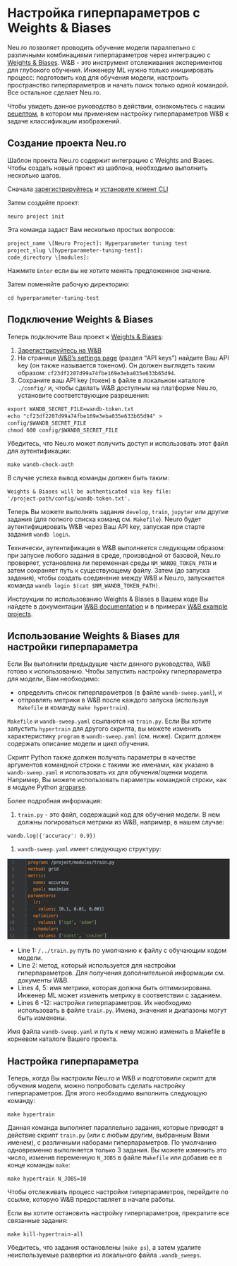 # Настройка гиперпараметров с Weights & Biases

Neu.ro позволяет проводить обучение модели параллельно с различными комбинациями гиперпараметров через интеграцию с [Weights & Biases](https://www.wandb.com/). W&B - это инструмент отслеживания экспериментов для глубокого обучения. Инженеру ML нужно только инициировать процесс: подготовить код для обучения модели, настроить пространство гиперпараметров и начать поиск только одной командой. Все остальное сделает Neu.ro.

Чтобы увидеть данное руководство в действии, ознакомьтесь с нашим [рецептом](https://github.com/neuromation/ml-recipe-hyperparam-wandb), в котором мы применяем настройку гиперпараметров W&B к задаче классификации изображений.

## Создание проекта Neu.ro

Шаблон проекта Neu.ro содержит интеграцию с Weights and Biases. Чтобы создать новый проект из шаблона, необходимо выполнить несколько шагов.

Сначала [зарегистрируйтесь](https://neu.ro/) и [установите клиент CLI](https://docs.neu.ro/getting-started#installing-cli)

Затем создайте проект:

```text
neuro project init
```

Эта команда задаст Вам несколько простых вопросов:

```text
project_name \[Neuro Project]: Hyperparameter tuning test
project_slug \[hyperparameter-tuning-test]:
code_directory \[modules]:
```

Нажмите `Enter` если вы не хотите менять предложенное значение.

Затем поменяйте рабочую директорию:

```text
cd hyperparameter-tuning-test
```

## Подключение Weights & Biases

Теперь подключите Ваш проект к [Weights & Biases](https://www.wandb.com/):

1. [Зарегистрируйтесь на W&B](https://app.wandb.ai/login?signup=true)
2. На странице  [W&B’s settings page](https://app.wandb.ai/settings) \(раздел “API keys”\) найдите Ваш API key \(он также называется токеном\). Он должен выглядеть таким образом: `cf23df2207d99a74fbe169e3eba035e633b65d94`.
3. Сохраните ваш API key \(токен\) в файле в локальном каталоге `./config/` и, чтобы сделать W&B доступным на платформе Neu.ro, установите соответствующие разрешения:

```text
export WANDB_SECRET_FILE=wandb-token.txt
echo "cf23df2207d99a74fbe169e3eba035e633b65d94" > config/$WANDB_SECRET_FILE
chmod 600 config/$WANDB_SECRET_FILE
```

Убедитесь, что Neu.ro может получить доступ и использовать этот файл для аутентификации:

```text
make wandb-check-auth
```

В случае успеха вывод команды должен быть таким:

```text
Weights & Biases will be authenticated via key file:
'/project-path/config/wandb-token.txt'.
```

Теперь Вы можете выполнять задания `develop`, `train`, `jupyter` или другие задания \(для полного списка команд см. `Makefile`\). Neuro будет аутентифицировать W&B через Ваш API key, запуская при старте задания `wandb login`.

Технически, аутентификация в W&B выполняется следующим образом: при запуске любого задания в среде, производной от базовой, Neu.ro проверяет, установлена ли переменная среды `NM_WANDB_TOKEN_PATH` и затем сохраняет путь к существующему файлу. Затем \(до запуска задания\), чтобы создать соединение между W&B и Neu.ro, запускается команда `wandb login $(cat $NM_WANDB_TOKEN_PATH)`.

Инструкции по использованию Weights & Biases в Вашем коде Вы найдете в документации [W&B documentation](https://docs.wandb.com/library/api/examples) и в примерах [W&B example projects](https://github.com/wandb/examples).

## Использование Weights & Biases для настройки гиперпараметра

Если Вы выполнили предыдущие части данного руководства, W&B готово к использованию. Чтобы запустить настройку гиперпараметра для модели, Вам необходимо:

* определить список гиперпараметров \(в файле `wandb-sweep.yaml`\), и
* отправлять метрики в W&B после каждого запуска \(используя `Makefile` и команду `make hypertrain`\).

`Makefile` и `wandb-sweep.yaml` ссылаются на `train.py`. Если Вы хотите запустить `hypertrain` для другого скрипта, вы можете изменить характеристику `program` в `wandb-sweep.yaml` \(см. ниже\). Скрипт должен содержать описание модели и цикл обучения.

Скрипт Python также должен получать параметры в качестве аргументов командной строки с такими же именами, как указано в `wandb-sweep.yaml` и использовать их для обучения/оценки модели. Например, Вы можете использовать параметры командной строки, как в модуле Python [argparse](https://docs.python.org/3/library/argparse.html).

Более подробная информация:

1. `train.py` - это файл, содержащий код для обучения модели. В нем должны логироваться метрики из W&B, например, в нашем случае:

```text
wandb.log({'accuracy': 0.9})
```

1. `wandb-sweep.yaml` имеет следующую структуру:

![wandb-sweep.yaml example](../.gitbook/assets/wandb-yaml.png)

* Line 1: `/../train.py` путь по умолчанию к файлу с обучающим кодом модели.
* Line 2: метод, который используется для настройки гиперпараметров. Для получения дополнительной информации см. документы W&B.
* Lines 4, 5: имя метрики, которая должна быть оптимизирована. Инженер ML может изменить метрику в соответствии с заданием.
* Lines 6 -12: настройки гиперпараметров. Их необходимо использовать в файле `train.py`. Имена, значения и диапазоны могут быть изменены.

Имя файла `wandb-sweep.yaml` и путь к нему можно изменить в Makefile в корневом каталоге Вашего проекта.

## Настройка гиперпараметра

Теперь, когда Вы настроили Neu.ro и W&B и подготовили скрипт для обучения модели, можно попробовать сделать настройку гиперпараметров. Для этого необходимо выполнить следующую команду:

```text
make hypertrain
```

Данная команда выполняет параллельно задания, которые приводят в действие скрипт `train.py` \(или с любым другим, выбранным Вами именем\), с различными наборами гиперпараметров. По умолчанию одновременно выполняется только 3 задания. Вы можете изменить это число, изменив переменную `N_JOBS` в файле `Makefile` или добавив ее в конце команды `make`:

```text
make hypertrain N_JOBS=10
```

Чтобы отслеживать процесс настройки гиперпараметров, перейдите по ссылке, которую W&B предоставляет в начале работы.

Если вы хотите остановить настройку гиперпараметров, прекратите все связанные задания:

```text
make kill-hypertrain-all
```

Убедитесь, что задания остановлены \(`make ps`\), а затем удалите неиспользуемые развертки из локального файла `.wandb_sweeps`.

